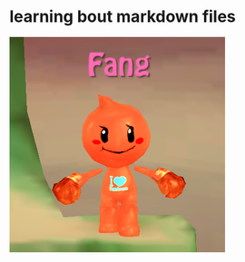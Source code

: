 # learning bout markdown files
![image of fang](https://github.com/HeyFang/Cyclones.ml-Rewrite/blob/main/images/demo/crew/fang.png)
